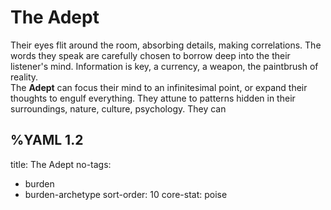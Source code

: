 # The Adept
Their eyes flit around the room, absorbing details, making correlations. The words they speak are carefully chosen to borrow deep into the their listener's mind. Information is key, a currency, a weapon, the paintbrush of reality.   
The **Adept** can focus their mind to an infinitesimal point, or expand their thoughts to engulf everything. They attune to patterns hidden in their surroundings, nature, culture, psychology. They can 

%YAML 1.2
---
title: The Adept
no-tags:
  - burden
  - burden-archetype
sort-order: 10
core-stat: poise